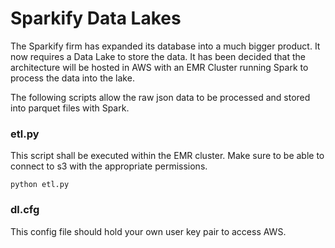 # Sparkify Data Lakes

The Sparkify firm has expanded its database into a much bigger product. It now requires
a Data Lake to store the data. It has been decided that the architecture will be hosted
in AWS with an EMR Cluster running Spark to process the data into the lake.

The following scripts allow the raw json data to be processed and stored into parquet files
with Spark.

### etl.py

This script shall be executed within the EMR cluster. Make sure to be able to connect to s3
with the appropriate permissions.
```
python etl.py
```

### dl.cfg
This config file should hold your own user key pair to access AWS.
